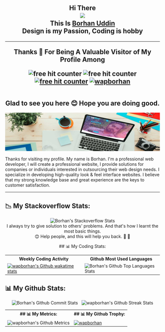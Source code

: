 <h2 align="center"> 
  Hi There 
  <br>
  <img src="https://media.giphy.com/media/hvRJCLFzcasrR4ia7z/giphy.gif" width="60px"/>
    <br>
   This Is <a href="https://www.wapborhan.com">Borhan Uddin</a>
  <br>
   Design is my Passion, Coding is hobby
   <hr>
  Thanks 💙 For Being A Valuable Visitor of My Profile Among
  <br>
  <p align="center">
    <img src="https://img.shields.io/github/followers/wapborhan?label=Follow&style=social" border="0" title="free hit counter" alt="free hit counter"/>
    <img src="https://gpvc.arturio.dev/wapborhan" border="0" title="free hit counter" alt="free hit counter"/>
   <a href="https://wakatime.com/@wapborhan"> <img src="https://wakatime.com/badge/user/59d9f170-5e15-4b6c-8acd-f8cd5d8bb365.svg" border="0" title="free hit counter" alt="free hit counter"/></a>
    <a href="https://twitter.com/wapborhan" target="blank"><img src="https://img.shields.io/twitter/follow/wapborhan?logo=twitter&style=for-the-badge" alt="wapborhan" /></a> 
  </p>
<br>
Glad to see you here 😊 Hope you are doing good.
</h2>

<img src="https://github.com/wapborhan/wapborhan/blob/main/1612431913167.jpg?raw=true"/>

 
Thanks for visiting my profile. My name is Borhan. I'm a professional web developer, І will create a professional website, I provide solutions for companies or individuals interested in outsourcing their web design needs. I specialize in developing high-quality look & feel interface websites. I believe that my strong knowledge base and great experience are the keys to customer satisfaction.

<hr>


## 📉 My Stackoverflow Stats:
<p align="center"> 
<img align="center" src="https://github-readme-stackoverflow-nine.vercel.app/?userID=14816896" alt="Borhan's Stackoverflow Stats">
<br>
I always try to give solution to others' problems. And that's how I learnt the most basic things.
<br>
😊 Help people, and this will help you back. 💯 🎉
</p>  
 <p align="center">
     ## 📊 My Coding Stats:
  </p>

<table align="center" width="100%">
  <tr>
  <th>Weekly Coding Activity</th>
  <th>Github Most Used Languages</th>
  </tr>
  <tr>
  <td width="50%"> <a href="https://wakatime.com/@wapborhan"><img src="https://github-readme-stats.vercel.app/api/wakatime?username=wapborhan" alt="wapborhan's Github wakatime stats" height="auto" width="500px"></a></td>
  <td width="50%">  <img src="https://github-readme-stats-showrin.vercel.app/api/top-langs/?username=wapborhan&layout=compact" alt="Borhan's Github Top Languages Stats" width="500px height="auto"></td>
  </tr>
</table> 




  
## 📊 My Github Stats:
<p align="center">
  <img src="https://github-readme-stats-showrin.vercel.app/api?username=wapborhan&include_all_commits=true&count_private=true&show_icons=true" alt="Borhan's Github Commit Stats" height="170em">&nbsp;&nbsp;

  <img src="https://github-readme-streak-stats.herokuapp.com/?user=wapborhan" alt="wapborhan's Github Streak Stats" height="180em">
</p>


<table align="center">
  <tr>
  <th>## 📊 My Metrics:</th>
  <th>## 📊 My Github Trophy:</th>
  </tr>
  <tr>
  <td><img src="https://metrics.lecoq.io/wapborhan" alt="wapborhan's Github Metrics"></td>
  <td><a href="https://github.com/ryo-ma/github-profile-trophy"><img src="https://github-profile-trophy.vercel.app/?username=wapborhan&column=4&margin-w=15&margin-h=15" alt="wapborhan" /></a></td>
  </tr>
</table>


